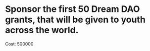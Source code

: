 # Sponsor the first 50 Dream DAO grants, that will be given to youth across the world.

Cost: 500000